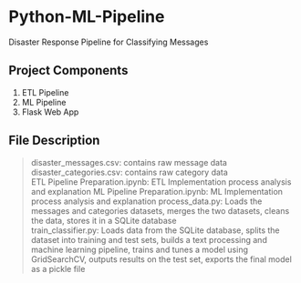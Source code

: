 # Python-ML-Pipeline
Disaster Response Pipeline for Classifying Messages

## Project Components
1. ETL Pipeline
2. ML Pipeline
3. Flask Web App

## File Description
> disaster_messages.csv: contains raw message data<br>
> disaster_categories.csv: contains raw category data<br>
> ETL Pipeline Preparation.ipynb: ETL Implementation process analysis and explanation
> ML Pipeline Preparation.ipynb: ML Implementation process analysis and explanation
> process_data.py: Loads the messages and categories datasets, merges the two datasets, cleans the data, stores it in a SQLite database <br>
> train_classifier.py: Loads data from the SQLite database, splits the dataset into training and test sets, builds a text processing and machine learning pipeline,
trains and tunes a model using GridSearchCV, outputs results on the test set, exports the final model as a pickle file <br>

